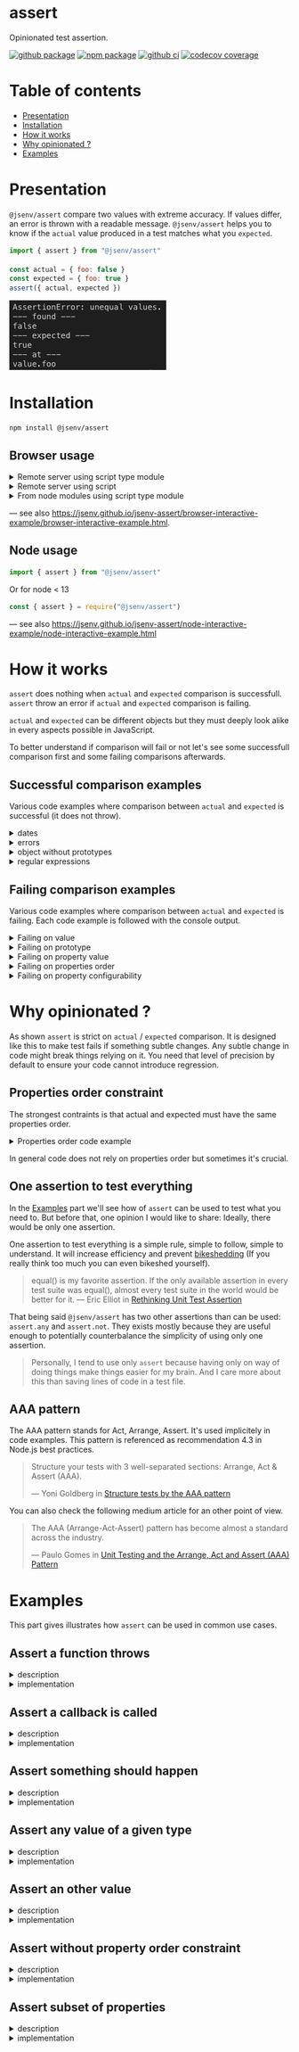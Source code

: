 # assert

Opinionated test assertion.

[![github package](https://img.shields.io/github/package-json/v/jsenv/jsenv-assert.svg?logo=github&label=package)](https://github.com/jsenv/jsenv-assert/packages)
[![npm package](https://img.shields.io/npm/v/@jsenv/assert.svg?logo=npm&label=package)](https://www.npmjs.com/package/@jsenv/assert)
[![github ci](https://github.com/jsenv/jsenv-assert/workflows/ci/badge.svg)](https://github.com/jsenv/jsenv-assert/actions?workflow=ci)
[![codecov coverage](https://codecov.io/gh/jsenv/jsenv-assert/branch/master/graph/badge.svg)](https://codecov.io/gh/jsenv/jsenv-assert)

# Table of contents

- [Presentation](#Presentation)
- [Installation](#Installation)
- [How it works](#How-it-works)
- [Why opinionated ?](#Why-opinionated-)
- [Examples](#Examples)

# Presentation

`@jsenv/assert` compare two values with extreme accuracy. If values differ, an error is thrown with a readable message.
`@jsenv/assert` helps you to know if the `actual` value produced in a test matches what you `expected`.

```js
import { assert } from "@jsenv/assert"

const actual = { foo: false }
const expected = { foo: true }
assert({ actual, expected })
```

![node terminal screenshot](./docs/node-example/node-terminal-screenshot.png)

# Installation

```console
npm install @jsenv/assert
```

## Browser usage

<details>
  <summary>Remote server using script type module</summary>

```html
<script type="module">
  import { assert } from "https://unpkg.com/@jsenv/assert@latest/dist/esmodule/main.js"
</script>
```

</details>

<details>
  <summary>Remote server using script</summary>

```html
<script src="https://unpkg.com/@jsenv/assert@latest/dist/global/main.js"></script>
<script>
  const { assert } = window.__jsenv_assert__
</script>
```

</details>

<details>
  <summary>From node modules using script type module</summary>

```html
<script type="module">
  import { assert } from "./node_modules/@jsenv/assert/dist/esmodule/main.js"
</script>
```

Or

```html
<script type="module">
  import { assert } from "@jsenv/assert"
</script>
```

> Using `@jsenv/assert` notation means something in your setup maps `"@jsenv/assert"` to `"./node_modules/@jsenv/assert/index.js"`. Something like [import maps](https://github.com/WICG/import-maps), or webpack for instance.

</details>

— see also https://jsenv.github.io/jsenv-assert/browser-interactive-example/browser-interactive-example.html.

## Node usage

```js
import { assert } from "@jsenv/assert"
```

Or for node < 13

```js
const { assert } = require("@jsenv/assert")
```

— see also https://jsenv.github.io/jsenv-assert/node-interactive-example/node-interactive-example.html

# How it works

`assert` does nothing when `actual` and `expected` comparison is successfull.<br />
`assert` throw an error if `actual` and `expected` comparison is failing.

`actual` and `expected` can be different objects but they must deeply look alike in every aspects possible in JavaScript.

To better understand if comparison will fail or not let's see some successfull comparison first and some failing comparisons afterwards.

## Successful comparison examples

Various code examples where comparison between `actual` and `expected` is successful (it does not throw).

<details>
  <summary>dates</summary>

```js
import { assert } from "@jsenv/assert"

const actual = new Date()
const expected = new Date()

assert({ actual, expected })
```

</details>

<details>
  <summary>errors</summary>

```js
import { assert } from "@jsenv/assert"

const actual = new Error("message")
const expected = new Error("message")

assert({ actual, expected })
```

</details>

<details>
  <summary>object without prototypes</summary>

```js
import { assert } from "@jsenv/assert"

const actual = Object.create(null)
const expected = Object.create(null)

assert({ actual, expected })
```

</details>

<details>
  <summary>regular expressions</summary>

```js
import { assert } from "@jsenv/assert"

const actual = /ok/
const expected = /ok/

assert({ actual, expected })
```

</details>

## Failing comparison examples

Various code examples where comparison between `actual` and `expected` is failing. Each code example is followed with the console output.

<details>
  <summary>Failing on value</summary>

```js
import { assert } from "@jsenv/assert"

const actual = 10
const expected = "10"

try {
  assert({ actual, expected })
} catch (e) {
  console.log(e.message)
}
```

Console output

```console
AssertionError: unequal values.
--- found ---
10
--- expected ---
"10"
--- at ---
value
```

</details>

<details>
  <summary>Failing on prototype</summary>

```js
import { assert } from "@jsenv/assert"

const actual = new TypeError()
const expected = new Error()

try {
  assert({ actual, expected })
} catch (e) {
  console.log(e.message)
}
```

Console output

```console
AssertionError: unequal prototypes.
--- prototype found ---
window.TypeError.prototype
--- prototype expected ---
window.Error.prototype
--- at ---
value[[Prototype]]
```

</details>

<details>
  <summary>Failing on property value</summary>

```js
import { assert } from "@jsenv/assert"

const actual = { foo: true }
const expected = { foo: false }

try {
  assert({ actual, expected })
} catch (e) {
  console.log(e.message)
}
```

Console output

```console
AssertionError: unequal values.
--- found ---
true
--- expected ---
false
--- at ---
value.foo
```

</details>

<details>
  <summary>Failing on properties order</summary>

```js
import { assert } from "@jsenv/assert"

const actual = { foo: true, bar: true }
const expected = { bar: true, foo: true }

try {
  assert({ actual, expected })
} catch (e) {
  console.log(e.message)
}
```

Console output

```console
AssertionError: unexpected properties order.
--- properties order found ---
"foo"
"bar"
--- properties order expected ---
"bar"
"foo"
--- at ---
value
```

</details>

<details>
  <summary>Failing on property configurability</summary>

```js
import { assert } from "@jsenv/assert"

const actual = Object.defineProperty({}, "answer", { value: 42 })
const expected = { answer: 42 }

try {
  assert({ actual, expected })
} catch (e) {
  console.log(e.message)
}
```

Console output

```console
AssertionError: unequal values.
--- found ---
"non-configurable"
--- expected ---
"configurable"
--- at ---
value.answer[[Configurable]]
```

</details>

# Why opinionated ?

As shown `assert` is strict on `actual` / `expected` comparison. It is designed like this to make test fails if something subtle changes. Any subtle change in code might break things relying on it. You need that level of precision by default to ensure your code cannot introduce regression.

## Properties order constraint

The strongest contraints is that actual and expected must have the same properties order.

<details>
<summary>Properties order code example</summary>

```js
Object.keys({
  foo: true,
  bar: true,
})[0] // "foo"

Object.keys({
  bar: true,
  foo: true,
})[0] // "bar"
```

</details>

In general code does not rely on properties order but sometimes it's crucial.

## One assertion to test everything

In the [Examples](#Examples) part we'll see how of `assert` can be used to test what you need to. But before that, one opinion I would like to share: Ideally, there would be only one assertion.

One assertion to test everything is a simple rule, simple to follow, simple to understand. It will increase efficiency and prevent [bikeshedding](https://en.wiktionary.org/wiki/bikeshedding) (If you really think too much you can even bikeshed yourself).

> equal() is my favorite assertion. If the only available assertion in every test suite was equal(), almost every test suite in the world would be better for it.
> — Eric Elliot in [Rethinking Unit Test Assertion](https://medium.com/javascript-scene/rethinking-unit-test-assertions-55f59358253f)

That being said `@jsenv/assert` has two other assertions than can be used: `assert.any` and `assert.not`. They exists mostly because they are useful enough to potentially counterbalance the simplicity of using only one assertion.

> Personally, I tend to use only `assert` because having only on way of doing things make things easier for my brain. And I care more about this than saving lines of code in a test file.

## AAA pattern

The AAA pattern stands for Act, Arrange, Assert. It's used implicitely in code examples. This pattern is referenced as recommendation 4.3 in Node.js best practices.

> Structure your tests with 3 well-separated sections: Arrange, Act & Assert (AAA).
>
> — Yoni Goldberg in [Structure tests by the AAA pattern](https://github.com/goldbergyoni/nodebestpractices/blob/061bd10c2a4e2ba3407d9e1205b0fe702ef82b57/sections/testingandquality/aaa.md)

You can also check the following medium article for an other point of view.

> The AAA (Arrange-Act-Assert) pattern has become almost a standard across the industry.
>
> — Paulo Gomes in [Unit Testing and the Arrange, Act and Assert (AAA) Pattern](https://medium.com/@pjbgf/title-testing-code-ocd-and-the-aaa-pattern-df453975ab80)

# Examples

This part gives illustrates how `assert` can be used in common use cases.

## Assert a function throws

<details>
  <summary>description</summary>

You have a function throwing an error in certain cistumstances. You want to reproduce this scenario and test how that function throws.

```js
export const getCircleArea = (circleRadius) => {
  if (isNaN(circleRadius)) {
    throw new TypeError(`circleRadius must be a number, received ${circleRadius}`)
  }
  return circleRadius * circleRadius * Math.PI
}
```

</details>

<details>
  <summary>implementation</summary>

```js
import { assert } from "@jsenv/assert"
import { getCircleArea } from "./circle.js"

try {
  getCircleArea("toto")
  throw new Error("should throw")
} catch (error) {
  const actual = error
  const expected = new TypeError(`circleRadius must be a number, received toto`)
  assert({ actual, expected })
}
```

If `getCircleArea` was an async function, just use `await`.

```js
import { assert } from "@jsenv/assert"
import { getCircleArea } from "./circle.js"

try {
  await getCircleArea("toto")
  throw new Error("should throw")
} catch (error) {
  const actual = error
  const expected = new TypeError(`circleRadius must be a number, received toto`)
  assert({ actual, expected })
}
```

</details>

## Assert a callback is called

<details>
  <summary>description</summary>

You could must call a function under certain cirtumstances and you want to test that.

```js
export const createAbortSignal = () => {
  return {
    onabort: () => {},
    abort: () => {
      onabort()
    },
  }
}
```

Here you want to test that if you create an `abortSignal` and do `abortSignal.abort`, `abortSignal.onabort` is called.

</details>

<details>
  <summary>implementation</summary>

> This code is a great example of the [AAA pattern](#AAA-pattern).

```js
import { assert } from "@jsenv/assert"
import { createAbortSignal } from "./abort-signal.js"

// arrange
const abortSignal = createAbortSignal()
let called = false
abortSignal.onabort = () => {
  called = true
}

// act
abortSignal.abort()

// assert
const actual = called
const expected = true
assert({ actual, expected })
```

</details>

## Assert something should happen

<details>
  <summary>description</summary>

You need to test that something should happen but you don't have the control to make it happen immediatly or in at an exact point in time.

```js
export const callAfter50Ms = (callback) => {
  setTimeout(callback, 50)
}
```



</details>

<details>
  <summary>implementation</summary>

In this scenario you might be tempted to mock `setTimeout`. Doing this make unit test complex and too tied with the code under test. Mocks should be avoided when possible. By waiting several ms, code is testing more accurately what happens.

```js
import { assert } from "@jsenv/assert"
import { callAfter50Ms } from "./call-me-maybe.js"

let called = false
callAfter50Ms(() => {
  called = true
})

await new Promise((resolve) => setTimeout(resolve, 80)) // wait a bit more than 50ms

const actual = called
const expected = true
assert({ actual, expected })
```

</details>

## Assert any value of a given type

<details>
  <summary>description</summary>

Let's say you have a function returning a user.

```js
export const createUser = () => {
  return {
    name: "sam",
    creationTime: Date.now(),
  }
}
```

You cannot control the user `creationTime` easily so you just want to ensure it's a number.

</details>

<details>
  <summary>implementation</summary>

```js
import { createUser } from "./user.js"

const user = createUser()

// assert user shape is correct being flexible on creationTime
{
  const actual = user
  const expected = {
    name: "sam",
    creationTime: actual.creationTime,
  }
  assert({ actual, expected })
}
// then assert user.creationTime is a number
{
  const actual = typeof user.creationTime
  const expected = "number"
  assert({ actual, expected })
}
```

> You can also use `assert.any` but consider [One assertion to test everything](#One-assertion-to-test-everything) before using `assert.any`.

```js
import { assert } from "@jsenv/assert"
import { createUser } from "./user.js"

const user = createUser()
const actual = user
const expected = {
  whatever: 42,
  creationTime: assert.any(Number),
}
assert({ actual, expected })
```

</details>

## Assert an other value

<details>
  <summary>description</summary>

You have a function returning a random user name that must not be the current user name. Here we don't care about the value itself. What is important is to test it's not an other value.

```js
export const getRandomDifferentUserName = (user) => {
  const randomName = getRandomName()
  if (randomName === user.name) {
    return getRandomDifferentUserName(user)
  }
  return randomName
}

const getRandomName = () => {
  return Array.from({ length: 4 })
    .map(() => getRandomLetter())
    .join("")
}

const getRandomLetter = () => {
  return ALPHABET.charAt(Math.floor(Math.random() * ALPHABET.length))
}

const ALPHABET = "abcdefghijklmnopqrstuvwxyz"
```

</details>

<details>
  <summary>implementation</summary>

```js
import { assert } from "@jsenv/assert"
import { getRandomDifferentUserName } from "./user.js"

const name = getRandomDifferentUserName({ name: "toto" })
const actual = name !== "toto"
const expected = true
assert({ actual, expected })
```

You can also use `assert.not` but consider [One assertion to test everything](#One-assertion-to-test-everything) before using `assert.not`.

```js
import { assert } from "@jsenv/assert"
import { getRandomDifferentUserName } from "./user.js"

const actual = getRandomDifferentUserName({ name: "toto" })
const expected = assert.not("toto")
assert({ actual, expected })
```

</details>

## Assert without property order constraint

<details>
  <summary>description</summary>

You have an object and you don't care about the object properties order.

```js
export const getUser = () => {
  return {
    name: "sam",
    age: 32,
  }
}
```

</details>

<details>
  <summary>implementation</summary>

In that case force the object property order by recreating it.

```js
import { assert } from "@jsenv/assert"
import { getUser } from "./user.js"

// assuming you don't care about properties order
const user = getUser()
// make actual an object with your own property order
const actual = { age: user.age, name: user.name }
const expected = { age: 32, name: "sam" }
assert({ actual, expected })
```

</details>

## Assert subset of properties

<details>
  <summary>description</summary>

You have an object and you care only about a part of it.

```js
export const getUser = () => {
  return {
    name: "sam",
    age: 32,
    friends: [], // poor sam :(
  }
}
```

Let's assume the important thing to test about `getUser` is
the `name` and `age` properties returned on the object.

</details>

<details>
  <summary>implementation</summary>

In that case recreate a lighter object with less properties (only the one you care about).

```js
import { assert } from "@jsenv/assert"
import { getUser } from "./user.js"

// assuming you care only about name and age
const user = getUser()
// make actual an object with only name and age
const actual = { name: user.name, age: user.age }
const expected = { name: "sam", age: 32 }
assert({ actual, expected })
```

</details>
